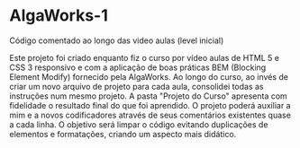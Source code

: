 # AlgaWorks-1
Código comentado ao longo das video aulas (level inicial)


Este projeto foi criado enquanto fiz o curso por vídeo aulas de HTML 5 e CSS 3 responsivo e com a aplicação de boas práticas BEM (Blocking Element Modify) fornecido pela AlgaWorks.
Ao longo do curso, ao invés de criar um novo arquivo de projeto para cada aula, consolidei todas as instruções num mesmo projeto.
A pasta "Projeto do Curso" apresenta com fidelidade o resultado final do que foi aprendido.
O projeto poderá auxiliar a mim e a novos codificadores através de seus comentários existentes quase a cada linha.
O objetivo será limpar o código evitando duplicações de elementos e formatações, criando um aspecto mais didático.
